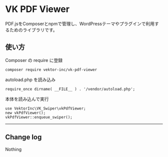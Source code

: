 # VK PDF Viewer

PDF.jsをComposerとnpmで管理し、WordPressテーマやプラグインで利用するためのライブラリです。

## 使い方

Composer の require に登録
```
composer require vektor-inc/vk-pdf-viewer
```

autoload.php を読み込み
```
require_once dirname( __FILE__ ) . '/vendor/autoload.php';
```

本体を読み込んで実行
```
use VektorInc\VK_Swiper\vkPdfViewer;
new vkPdfViewer();
vkPdfViewer::enqueue_swiper();
```

---

## Change log

Nothing

